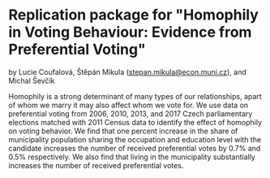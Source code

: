 # Replication package for "Homophily in Voting Behaviour: Evidence from Preferential Voting" 

by Lucie Coufalová, Štěpán Mikula (stepan.mikula@econ.muni.cz), and Michal Ševčík

Homophily is a strong determinant of many types of our relationships, apart of whom we marry it may also affect whom we vote for. We use data on preferential voting from 2006, 2010, 2013, and 2017 Czech parliamentary elections matched with 2011 Census data to identify the effect of homophily on voting behavior. We find that one percent increase in the share of municipality population sharing the occupation and education level with the candidate increases the number of received preferential votes by 0.7\% and 0.5\% respectively. We also find that living in the municipality substantially increases the number of received preferential votes.
